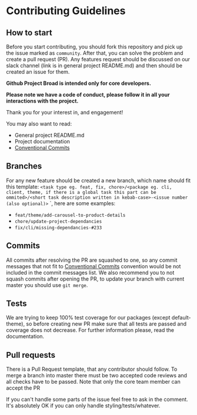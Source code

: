# Contributing Guidelines

## How to start

Before you start contributing, you should fork this repository and pick up the issue marked as `community`. After that, you can solve the problem and create a pull request (PR). Any features request should be discussed on our slack channel (link is in general project README.md) and then should be created an issue for them.

**Github Project Broad is intended only for core developers.**

**Please note we have a code of conduct, please follow it in all your interactions with the project.** 

Thank you for your interest in, and engagement!

You may also want to read:

- General project README.md
- Project documentation
-  [Conventional Commits](https://www.conventionalcommits.org/en/v1.0.0/)

## Branches

For any new feature should be created a new branch, which name should fit this template: `<task type eg. feat, fix, chore>/<package eg. cli, client, theme, if there is a global task this part can be ommited>/<short task description written in kebab-case>-<issue number (also optional)>` `, here are some examples:

- `feat/theme/add-carousel-to-product-details`
- `chore/update-project-dependancies`
- `fix/cli/missing-dependancies-#233`

## Commits

All commits after resolving the PR are squashed to one, so any commit messages that not fit to [Conventional Commits](https://www.conventionalcommits.org/en/v1.0.0/) convention would be not included in the commit messages list. We also recommend you to not squash commits after opening the PR, to update your branch with current master you should use `git merge`.

## Tests

We are trying to keep 100% test coverage for our packages (except default-theme), so before creating new PR make sure that all tests are passed and coverage does not decrease. For further information please, read the documentation.

## Pull requests

There is a Pull Request template, that any contributor should follow. To merge a branch into master there must be two accepted code reviews and all checks have to be passed. Note that only the core team member can accept the PR

If you can't handle some parts of the issue feel free to ask in the comment. It's absolutely OK if you can only handle styling/tests/whatever. 
